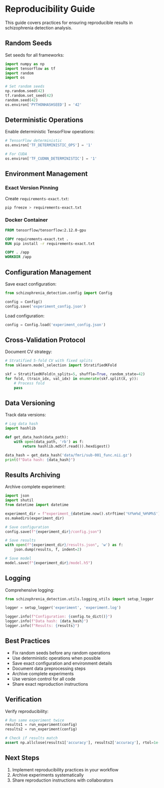 # Reproducibility Guide

This guide covers practices for ensuring reproducible results in schizophrenia detection analysis.

## Random Seeds

Set seeds for all frameworks:

```python
import numpy as np
import tensorflow as tf
import random
import os

# Set random seeds
np.random.seed(42)
tf.random.set_seed(42)
random.seed(42)
os.environ['PYTHONHASHSEED'] = '42'
```

## Deterministic Operations

Enable deterministic TensorFlow operations:

```python
# TensorFlow deterministic
os.environ['TF_DETERMINISTIC_OPS'] = '1'

# For CUDA
os.environ['TF_CUDNN_DETERMINISTIC'] = '1'
```

## Environment Management

### Exact Version Pinning

Create `requirements-exact.txt`:

```bash
pip freeze > requirements-exact.txt
```

### Docker Container

```dockerfile
FROM tensorflow/tensorflow:2.12.0-gpu

COPY requirements-exact.txt .
RUN pip install -r requirements-exact.txt

COPY . /app
WORKDIR /app
```

## Configuration Management

Save exact configuration:

```python
from schizophrenia_detection.config import Config

config = Config()
config.save('experiment_config.json')
```

Load configuration:

```python
config = Config.load('experiment_config.json')
```

## Cross-Validation Protocol

Document CV strategy:

```python
# Stratified 5-fold CV with fixed splits
from sklearn.model_selection import StratifiedKFold

skf = StratifiedKFold(n_splits=5, shuffle=True, random_state=42)
for fold, (train_idx, val_idx) in enumerate(skf.split(X, y)):
    # Process fold
    pass
```

## Data Versioning

Track data versions:

```python
# Log data hash
import hashlib

def get_data_hash(data_path):
    with open(data_path, 'rb') as f:
        return hashlib.md5(f.read()).hexdigest()

data_hash = get_data_hash('data/fmri/sub-001_func.nii.gz')
print(f"Data hash: {data_hash}")
```

## Results Archiving

Archive complete experiment:

```python
import json
import shutil
from datetime import datetime

experiment_dir = f"experiment_{datetime.now().strftime('%Y%m%d_%H%M%S')}"
os.makedirs(experiment_dir)

# Save configuration
config.save(f"{experiment_dir}/config.json")

# Save results
with open(f"{experiment_dir}/results.json", 'w') as f:
    json.dump(results, f, indent=2)

# Save model
model.save(f"{experiment_dir}/model.h5")
```

## Logging

Comprehensive logging:

```python
from schizophrenia_detection.utils.logging_utils import setup_logger

logger = setup_logger('experiment', 'experiment.log')

logger.info(f"Configuration: {config.to_dict()}")
logger.info(f"Data hash: {data_hash}")
logger.info(f"Results: {results}")
```

## Best Practices

- Fix random seeds before any random operations
- Use deterministic operations when possible
- Save exact configuration and environment details
- Document data preprocessing steps
- Archive complete experiments
- Use version control for all code
- Share exact reproduction instructions

## Verification

Verify reproducibility:

```python
# Run same experiment twice
results1 = run_experiment(config)
results2 = run_experiment(config)

# Check if results match
assert np.allclose(results1['accuracy'], results2['accuracy'], rtol=1e-5)
```

## Next Steps

1. Implement reproducibility practices in your workflow
2. Archive experiments systematically
3. Share reproduction instructions with collaborators